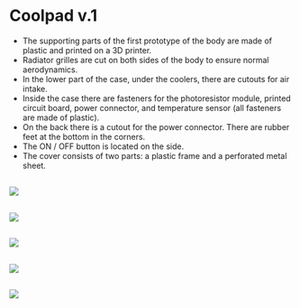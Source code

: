 # Coolpad v.1

- The supporting parts of the first prototype of the body are made of plastic and printed on a 3D printer.
- Radiator grilles are cut on both sides of the body to ensure normal aerodynamics.
- In the lower part of the case, under the coolers, there are cutouts for air intake.
- Inside the case there are fasteners for the photoresistor module, printed circuit board, power connector, and temperature sensor (all fasteners are made of plastic).
- On the back there is a cutout for the power connector. There are rubber feet at the bottom in the corners.
- The ON / OFF button is located on the side.
- The cover consists of two parts: a plastic frame and a perforated metal sheet.

![](https://sun9-37.userapi.com/impg/sWbxnhXkb2FajMudLmyrTBHNdDSYIMQqBJaylA/jthOzUNZY7M.jpg?size=1250x877&quality=96&proxy=1&sign=4165d28027025bef9de5b8a24668983a)
---------------------------------------------------------------------------------------
![](https://sun9-8.userapi.com/impg/KmnRCJ1O06762iZrzIa6UoP6Ucz76mVOEVP5Og/Lo0fTAR9Nu4.jpg?size=1224x870&quality=96&proxy=1&sign=a78d3a4ddb9ad367b4d16f92481350d6)
---------------------------------------------------------------------------------------
![](https://sun9-37.userapi.com/impg/bw619dMgAdcbKfUXeLxXbCLVU4d7QZ1NJiM52g/bXkTiG2BD4U.jpg?size=1235x872&quality=96&proxy=1&sign=39432fb55b5f38cbed01c09766ea6537)
---------------------------------------------------------------------------------------
![](https://sun9-69.userapi.com/impg/dtHDr3s82YW6j1-jDeMUutq1oVV8k4UKmls7cA/agvz5kVaPQ0.jpg?size=1490x669&quality=96&proxy=1&sign=ca24c86d9af5205ad5b4fe52295ea442)
---------------------------------------------------------------------------------------
![](https://sun9-60.userapi.com/impg/8UrkU8IGUSCFQ2fvIk3A5G9R4Q9qo8SBL5NNww/F90UxEZthkE.jpg?size=1472x788&quality=96&proxy=1&sign=21314d6e86eb91bfb47ec50b94e44aac)
---------------------------------------------------------------------------------------
